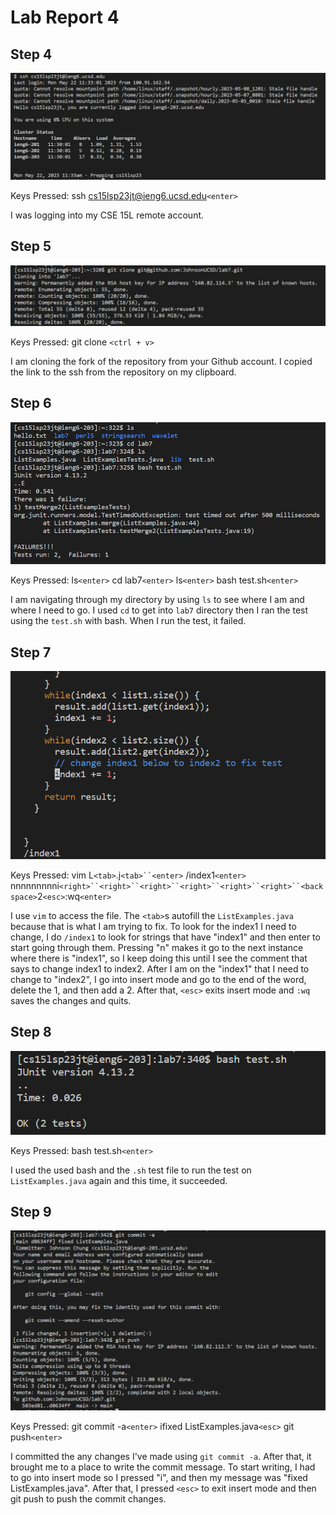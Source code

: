 # Lab Report 4

## Step 4 
![Image](lab4step4.png)

Keys Pressed: ssh cs15lsp23jt@ieng6.ucsd.edu`<enter>`

I was logging into my CSE 15L remote account.
  
## Step 5
![Image](lab4step5.png)

Keys Pressed: git clone `<ctrl + v>`

I am cloning the fork of the repository from your Github account. I copied the link to the ssh from the repository on my clipboard.

## Step 6
![Image](lab4step6.png)

Keys Pressed: ls`<enter>`
              cd lab7`<enter>`
              ls`<enter>`
              bash test.sh`<enter>`

I am navigating through my directory by using `ls` to see where I am and where I need to go. I used `cd` to get into `lab7` directory then I ran the test using the `test.sh` with bash. When I run the test, it failed.

## Step 7
![Image](lab4step7.png)

Keys Pressed: vim L`<tab>`.j`<tab>``<enter>`
              /index1`<enter>`
              nnnnnnnnni`<right>``<right>``<right>``<right>``<right>``<right>``<backspace>`2`<esc>`:wq`<enter>`
              
I use `vim` to access the file. The `<tab>`s autofill the `ListExamples.java` because that is what I am trying to fix. To look for the index1 I need to change, I do `/index1` to look for strings that have "index1" and then enter to start going through them. Pressing "n" makes it go to the next instance where there is "index1", so I keep doing this until I see the comment that says to change index1 to index2. After I am on the "index1" that I need to change to "index2", I go into insert mode and go to the end of the word, delete the 1, and then add a 2. After that, `<esc>` exits insert mode and `:wq` saves the changes and quits.

## Step 8
![Image](lab4step8.png)

Keys Pressed: bash test.sh`<enter>`

I used the used bash and the `.sh` test file to run the test on `ListExamples.java` again and this time, it succeeded.

## Step 9
![Image](lab4step9.png)

Keys Pressed: git commit -a`<enter>`
              ifixed ListExamples.java`<esc>`
              git push`<enter>`

I committed the any changes I've made using `git commit -a`. After that, it brought me to a place to write the commit message. To start writing, I had to go into insert mode so I pressed "i", and then my message was "fixed ListExamples.java". After that, I pressed `<esc>` to exit insert mode and then git push to push the commit changes.

